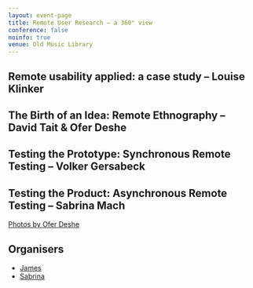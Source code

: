 ```yaml
---
layout: event-page
title: Remote User Research – a 360° view
conference: false
noinfo: true
venue: Old Music Library
---
```


## Remote usability applied: a case study – Louise Klinker

## The Birth of an Idea: Remote Ethnography – David Tait & Ofer Deshe

## Testing the Prototype: Synchronous Remote Testing – Volker Gersabeck

## Testing the Product: Asynchronous Remote Testing – Sabrina Mach

<a href="https://www.flickr.com/photos/desheboard/sets/72157622589256324/">Photos by Ofer Deshe</a>

## Organisers

- <a href="https://twitter.com/jamespage">James</a>
- <a href="https://twitter.com/sabrinamach">Sabrina</a>
